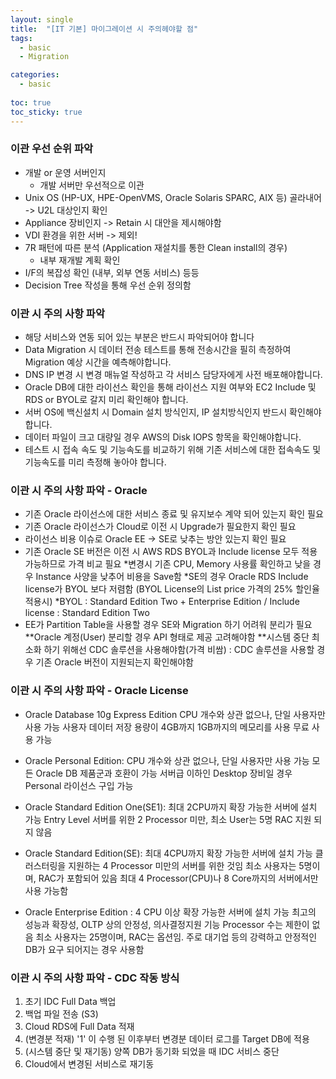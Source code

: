 ```yaml
---
layout: single
title:  "[IT 기본] 마이그레이션 시 주의헤야할 점"
tags:
  - basic
  - Migration

categories:
  - basic
    
toc: true
toc_sticky: true
---
```


### 이관 우선 순위 파악
 
- 개발 or 운영 서버인지
  - 개발 서버만 우선적으로 이관
- Unix OS (HP-UX, HPE-OpenVMS, Oracle Solaris SPARC, AIX 등) 골라내어 -> U2L 대상인지 확인
- Appliance 장비인지 -> Retain 시 대안을 제시해야함
- VDI 환경을 위한 서버 -> 제외!
- 7R 패턴에 따른 분석 (Application 재설치를 통한 Clean install의 경우)
  - 내부 재개발 계획 확인
- I/F의 복잡성 확인 (내부, 외부 연동 서비스) 등등
- Decision Tree 작성을 통해 우선 순위 정의함

  
### 이관 시 주의 사항 파악

- 해당 서비스와 연동 되어 있는 부분은 반드시 파악되어야 합니다
- Data Migration 시 데이터 전송 테스트를 통해 전송시간을 필히 측정하여 Migration 예상 시간을 예측해야합니다.
- DNS IP 변경 시 변경 매뉴얼 작성하고 각 서비스 담당자에게 사전 배포해야합니다.
- Oracle DB에 대한 라이선스 확인을 통해 라이선스 지원 여부와 EC2 Include 및 RDS or BYOL로 갈지 미리 확인해야 합니다.
- 서버 OS에 백신설치 시 Domain 설치 방식인지, IP 설치방식인지 반드시 확인해야합니다.
- 데이터 파일이 크고 대량일 경우 AWS의 Disk IOPS 항목을 확인해야합니다.
- 테스트 시 접속 속도 및 기능속도를 비교하기 위해 기존 서비스에 대한 접속속도 및 기능속도를 미리 측정해 놓아야 합니다.

### 이관 시 주의 사항 파악 - Oracle
- 기존 Oracle 라이선스에 대한 서비스 종료 및 유지보수 계약 되어 있는지 확인 필요
- 기존 Oracle 라이선스가 Cloud로 이전 시 Upgrade가 필요한지 확인 필요
- 라이선스 비용 이슈로 Oracle EE -> SE로 낮추는 방안 있는지 확인 필요
- 기존 Oracle SE 버전은 이전 시 AWS RDS BYOL과 Include license 모두 적용 가능하므로 가격 비교 필요
*변경시 기존 CPU, Memory 사용률 확인하고 낮을 경우 Instance 사양을 낮추어 비용을 Save함
*SE의 경우 Oracle RDS Include license가 BYOL 보다 저렴함 (BYOL License의 List price 가격의 25% 할인율 적용시)
*BYOL : Standard Edition Two + Enterprise Edition / Include license : Standard Edition Two
- EE가 Partition Table을 사용할 경우 SE와 Migration 하기 어려워 분리가 필요
**Oracle 계정(User) 분리할 경우 API 형태로 제공 고려해야함
**시스템 중단 최소화 하기 위해선 CDC 솔루션을 사용해야함(가격 비쌈)
: CDC 솔루션을 사용할 경우 기존 Oracle 버전이 지원되는지 확인해야함


### 이관 시 주의 사항 파악 - Oracle License

- Oracle Database 10g Express Edition
CPU 개수와 상관 없으나, 단일 사용자만 사용 가능
사용자 데이터 저장 용량이 4GB까지
1GB까지의 메모리를 사용
무료 사용 가능 

- Oracle Personal Edition:
CPU 개수와 상관 없으나, 단일 사용자만 사용 가능
모든 Oracle DB 제품군과 호환이 가능
서버급 이하인 Desktop 장비일 경우 Personal 라이선스 구입 가능

- Oracle Standard Edition One(SE1):
최대 2CPU까지 확장 가능한 서버에 설치 가능
Entry Level 서버를 위한 2 Processor 미만, 최소 User는 5명
RAC 지원 되지 않음

- Oracle Standard Edition(SE):
최대 4CPU까지 확장 가능한 서버에 설치 가능
클러스터링을 지원하는 4 Processor 미만의 서버를 위한 것임
최소 사용자는 5명이며, RAC가 포함되어 있음
최대 4 Processor(CPU)나 8 Core까지의 서버에서만 사용 가능함 

- Oracle Enterprise Edition :
4 CPU 이상 확장 가능한 서버에 설치 가능
최고의 성능과 확장성, OLTP 상의 안정성, 의사결정지원 기능
Processor 수는 제한이 없음
최소 사용자는 25명이며, RAC는 옵션임.
주로 대기업 등의 강력하고 안정적인 DB가 요구 되어지는 경우 사용함

### 이관 시 주의 사항 파악 - CDC 작동 방식
1. 초기 IDC Full Data 백업
2. 백업 파일 전송 (S3)
3. Cloud RDS에 Full Data 적재
4. (변경분 적재) '1' 이 수행 된 이후부터 변경분 데이터 로그를 Target DB에 적용
5. (시스템 중단 및 재기동) 양쪽 DB가 동기화 되었을 때 IDC 서비스 중단
6. Cloud에서 변경된 서비스로 재기동 
